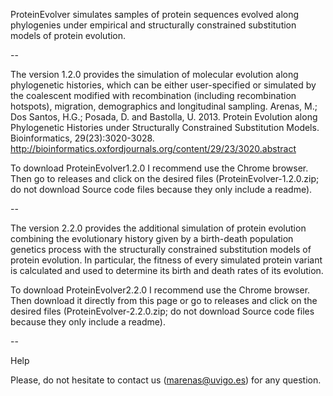 ProteinEvolver simulates samples of protein sequences evolved along phylogenies under empirical and structurally constrained substitution models of protein evolution. 

--

The version 1.2.0 provides the simulation of molecular evolution along phylogenetic histories, which can be either user-specified or simulated by the coalescent modified with recombination (including recombination hotspots), migration, demographics and longitudinal sampling.
Arenas, M.; Dos Santos, H.G.; Posada, D. and Bastolla, U. 2013. Protein Evolution along Phylogenetic Histories under Structurally Constrained Substitution Models. Bioinformatics, 29(23):3020-3028. http://bioinformatics.oxfordjournals.org/content/29/23/3020.abstract

To download ProteinEvolver1.2.0 I recommend use the Chrome browser. Then go to releases and click on the desired files (ProteinEvolver-1.2.0.zip; do not download Source code files because they only include a readme).

--

The version 2.2.0 provides the additional simulation of protein evolution combining the evolutionary history given by a birth-death population genetics process with the structurally constrained substitution models of protein evolution. In particular, the fitness of every simulated protein variant is calculated and used to determine its birth and death rates of its evolution.

To download ProteinEvolver2.2.0 I recommend use the Chrome browser. Then download it directly from this page or go to releases and click on the desired files (ProteinEvolver-2.2.0.zip; do not download Source code files because they only include a readme).

--

Help

Please, do not hesitate to contact us (marenas@uvigo.es) for any question. 
